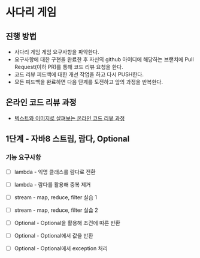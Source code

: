 # 사다리 게임
## 진행 방법
* 사다리 게임 게임 요구사항을 파악한다.
* 요구사항에 대한 구현을 완료한 후 자신의 github 아이디에 해당하는 브랜치에 Pull Request(이하 PR)를 통해 코드 리뷰 요청을 한다.
* 코드 리뷰 피드백에 대한 개선 작업을 하고 다시 PUSH한다.
* 모든 피드백을 완료하면 다음 단계를 도전하고 앞의 과정을 반복한다.

## 온라인 코드 리뷰 과정
* [텍스트와 이미지로 살펴보는 온라인 코드 리뷰 과정](https://github.com/nextstep-step/nextstep-docs/tree/master/codereview)

## 1단계 - 자바8 스트림, 람다, Optional
### 기능 요구사항
* [ ] lambda - 익명 클래스를 람다로 전환
* [ ] lambda - 람다를 활용해 중복 제거
* [ ] stream - map, reduce, filter 실습 1
* [ ] stream - map, reduce, filter 실습 2
* [ ] Optional - Optional을 활용해 조건에 따른 반환
* [ ] Optional - Optional에서 값을 반환
* [ ] Optional - Optional에서 exception 처리

